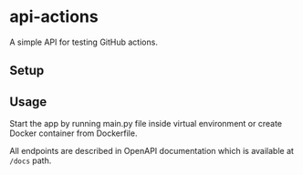 # api-actions

A simple API for testing GitHub actions.

## Setup



## Usage

Start the app by running main.py file inside virtual environment or create Docker container from Dockerfile.

All endpoints are described in OpenAPI documentation which is available at `/docs` path.
